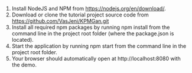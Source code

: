 1. Install NodeJS and NPM from https://nodejs.org/en/download/.
2. Download or clone the tutorial project source code from https://github.com/VasJeni/KPMGan.git
3. Install all required npm packages by running npm install from the command line in the project root folder (where the package.json is located).
4. Start the application by running npm start from the command line in the project root folder.
5. Your browser should automatically open at http://localhost:8080 with the demo.


